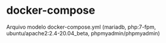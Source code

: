# docker-compose
Arquivo modelo docker-compose.yml (mariadb, php:7-fpm, ubuntu/apache2:2.4-20.04_beta, phpmyadmin/phpmyadmin)
